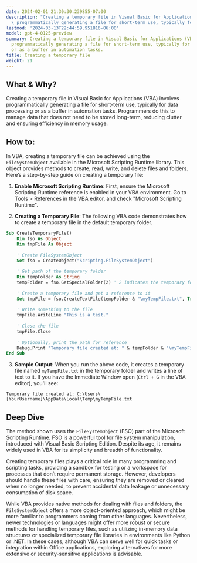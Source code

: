 ```yaml
---
date: 2024-02-01 21:30:30.239855-07:00
description: "Creating a temporary file in Visual Basic for Applications (VBA) involves\
  \ programmatically generating a file for short-term use, typically for data\u2026"
lastmod: '2024-03-13T22:44:59.951816-06:00'
model: gpt-4-0125-preview
summary: Creating a temporary file in Visual Basic for Applications (VBA) involves
  programmatically generating a file for short-term use, typically for data processing
  or as a buffer in automation tasks.
title: Creating a temporary file
weight: 21
---
```


## What & Why?

Creating a temporary file in Visual Basic for Applications (VBA) involves programmatically generating a file for short-term use, typically for data processing or as a buffer in automation tasks. Programmers do this to manage data that does not need to be stored long-term, reducing clutter and ensuring efficiency in memory usage.

## How to:

In VBA, creating a temporary file can be achieved using the `FileSystemObject` available in the Microsoft Scripting Runtime library. This object provides methods to create, read, write, and delete files and folders. Here’s a step-by-step guide on creating a temporary file:

1. **Enable Microsoft Scripting Runtime**: First, ensure the Microsoft Scripting Runtime reference is enabled in your VBA environment. Go to Tools > References in the VBA editor, and check "Microsoft Scripting Runtime".

2. **Creating a Temporary File**: The following VBA code demonstrates how to create a temporary file in the default temporary folder.

```vb
Sub CreateTemporaryFile()
    Dim fso As Object
    Dim tmpFile As Object
    
    ' Create FileSystemObject
    Set fso = CreateObject("Scripting.FileSystemObject")
    
    ' Get path of the temporary folder
    Dim tempFolder As String
    tempFolder = fso.GetSpecialFolder(2) ' 2 indicates the temporary folder
    
    ' Create a temporary file and get a reference to it
    Set tmpFile = fso.CreateTextFile(tempFolder & "\myTempFile.txt", True)
    
    ' Write something to the file
    tmpFile.WriteLine "This is a test."
    
    ' Close the file
    tmpFile.Close
    
    ' Optionally, print the path for reference
    Debug.Print "Temporary file created at: " & tempFolder & "\myTempFile.txt"
End Sub
```

3. **Sample Output**: When you run the above code, it creates a temporary file named `myTempFile.txt` in the temporary folder and writes a line of text to it. If you have the Immediate Window open (`Ctrl + G` in the VBA editor), you'll see:
   
```
Temporary file created at: C:\Users\[YourUsername]\AppData\Local\Temp\myTempFile.txt
```

## Deep Dive

The method shown uses the `FileSystemObject` (FSO) part of the Microsoft Scripting Runtime. FSO is a powerful tool for file system manipulation, introduced with Visual Basic Scripting Edition. Despite its age, it remains widely used in VBA for its simplicity and breadth of functionality.

Creating temporary files plays a critical role in many programming and scripting tasks, providing a sandbox for testing or a workspace for processes that don’t require permanent storage. However, developers should handle these files with care, ensuring they are removed or cleared when no longer needed, to prevent accidental data leakage or unnecessary consumption of disk space.

While VBA provides native methods for dealing with files and folders, the `FileSystemObject` offers a more object-oriented approach, which might be more familiar to programmers coming from other languages. Nevertheless, newer technologies or languages might offer more robust or secure methods for handling temporary files, such as utilizing in-memory data structures or specialized temporary file libraries in environments like Python or .NET. In these cases, although VBA can serve well for quick tasks or integration within Office applications, exploring alternatives for more extensive or security-sensitive applications is advisable.
